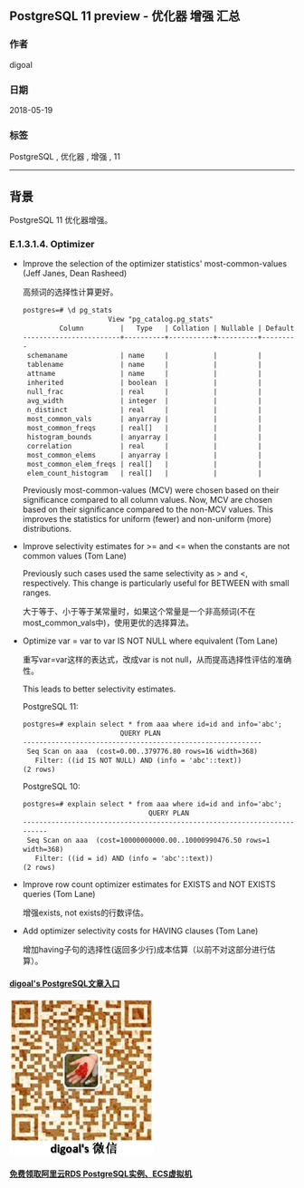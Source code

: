 ## PostgreSQL 11 preview - 优化器 增强 汇总        
                                                                     
### 作者                                                                     
digoal                                                                     
                                                                     
### 日期                                                                     
2018-05-19                                                                   
                                                                     
### 标签                                                                     
PostgreSQL , 优化器 , 增强 , 11            
                                                                     
----                                                                     
                                                                     
## 背景             
PostgreSQL 11 优化器增强。          
    
### E.1.3.1.4. Optimizer  
- Improve the selection of the optimizer statistics' most-common-values (Jeff Janes, Dean Rasheed)  
  
  高频词的选择性计算更好。  
  
  ```  
  postgres=# \d pg_stats  
                       View "pg_catalog.pg_stats"  
           Column         |   Type   | Collation | Nullable | Default   
  ------------------------+----------+-----------+----------+---------  
   schemaname             | name     |           |          |   
   tablename              | name     |           |          |   
   attname                | name     |           |          |   
   inherited              | boolean  |           |          |   
   null_frac              | real     |           |          |   
   avg_width              | integer  |           |          |   
   n_distinct             | real     |           |          |   
   most_common_vals       | anyarray |           |          |   
   most_common_freqs      | real[]   |           |          |   
   histogram_bounds       | anyarray |           |          |   
   correlation            | real     |           |          |   
   most_common_elems      | anyarray |           |          |   
   most_common_elem_freqs | real[]   |           |          |   
   elem_count_histogram   | real[]   |           |          |   
  ```  
  
  Previously most-common-values (MCV) were chosen based on their significance compared to all column values. Now, MCV are chosen based on their significance compared to the non-MCV values. This improves the statistics for uniform (fewer) and non-uniform (more) distributions.  
  
- Improve selectivity estimates for >= and <= when the constants are not common values (Tom Lane)  
  
  Previously such cases used the same selectivity as > and <, respectively. This change is particularly useful for BETWEEN with small ranges.  
  
  大于等于、小于等于某常量时，如果这个常量是一个非高频词(不在most_common_vals中)，使用更优的选择算法。  
  
- Optimize var = var to var IS NOT NULL where equivalent (Tom Lane)  
  
  重写var=var这样的表达式，改成var is not null，从而提高选择性评估的准确性。  
  
  This leads to better selectivity estimates.  
    
  PostgreSQL 11:  
  
  ```  
  postgres=# explain select * from aaa where id=id and info='abc';  
                          QUERY PLAN                           
  -----------------------------------------------------------  
   Seq Scan on aaa  (cost=0.00..379776.80 rows=16 width=368)  
     Filter: ((id IS NOT NULL) AND (info = 'abc'::text))  
  (2 rows)  
  ```  
    
  PostgreSQL 10:  
  
  ```  
  postgres=# explain select * from aaa where id=id and info='abc';  
                                 QUERY PLAN                                  
  -------------------------------------------------------------------------  
   Seq Scan on aaa  (cost=10000000000.00..10000990476.50 rows=1 width=368)  
     Filter: ((id = id) AND (info = 'abc'::text))  
  (2 rows)  
  ```  
  
- Improve row count optimizer estimates for EXISTS and NOT EXISTS queries (Tom Lane)  
  
  增强exists, not exists的行数评估。  
    
- Add optimizer selectivity costs for HAVING clauses (Tom Lane)  
  
  增加having子句的选择性(返回多少行)成本估算（以前不对这部分进行估算）。  
    
  
  
  
  
  
  
  
  
  
  
  
  
  
  
  
#### [digoal's PostgreSQL文章入口](https://github.com/digoal/blog/blob/master/README.md "22709685feb7cab07d30f30387f0a9ae")
  
  
![digoal's weixin](../pic/digoal_weixin.jpg "f7ad92eeba24523fd47a6e1a0e691b59")
  
  
  
  
  
  
  
  
#### [免费领取阿里云RDS PostgreSQL实例、ECS虚拟机](https://www.aliyun.com/database/postgresqlactivity "57258f76c37864c6e6d23383d05714ea")
  
